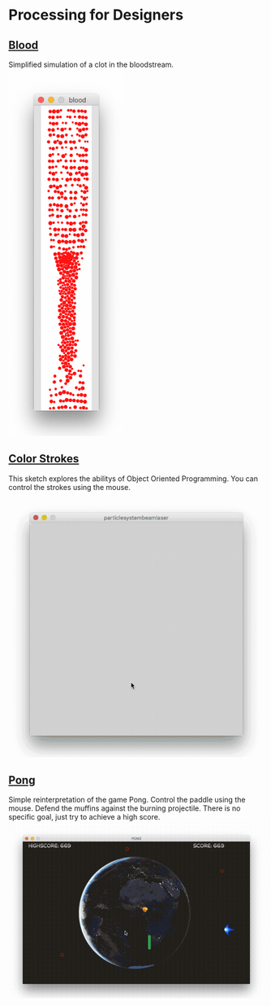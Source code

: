# Processing for Designers
## [Blood](/Blood/Blood.pde)
Simplified simulation of a clot in the bloodstream.  
![Blood Sketch](/BLOOD.gif)
## [Color Strokes](/ColorStrokes/ColorStrokes.pde)
This sketch explores the abilitys of Object Oriented Programming.
You can control the strokes using the mouse.  
![Color Strokes Sketch](/COLORSTROKES.gif)
## [Pong](/Pong/Pong.pde)
Simple reinterpretation of the game Pong.
Control the paddle using the mouse.
Defend the muffins against the burning projectile.
There is no specific goal, just try to achieve a high score.  
![Pong Sketch](/PONG.gif)
